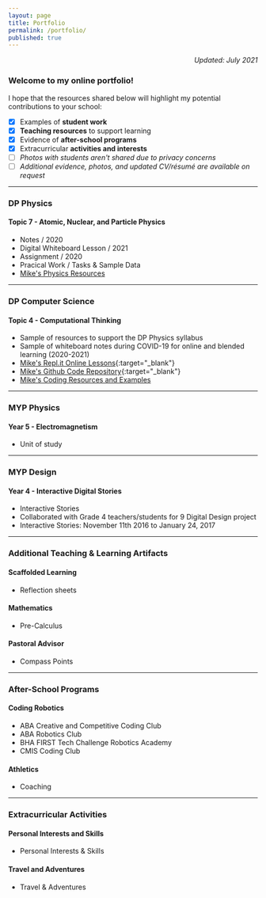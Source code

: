 ```yaml
---
layout: page
title: Portfolio
permalink: /portfolio/
published: true
---
```

<p align='right'><i>Updated: July 2021</i></p>

### Welcome to my online portfolio!
I hope that the resources shared below will highlight my potential contributions to your school:
- [x] Examples of **student work**  
- [x] **Teaching resources** to support learning
- [x] Evidence of **after-school programs**
- [x] Extracurricular **activities and interests** 
- [ ] *Photos with students aren't shared due to privacy concerns*  
- [ ] *Additional evidence, photos, and updated CV/résumé are available on request*  

---

### DP Physics
#### Topic 7 - Atomic, Nuclear, and Particle Physics
- Notes / 2020
- Digital Whiteboard Lesson / 2021
- Assignment / 2020
- Pracical Work / Tasks & Sample Data
- [Mike's Physics Resources](https://mvpoirier.github.io/coding/)

---

### DP Computer Science
#### Topic 4 - Computational Thinking
- Sample of resources to support the DP Physics syllabus
- Sample of whiteboard notes during COVID-19 for online and blended learning (2020-2021)
- [Mike's Repl.it Online Lessons](https://repl.it/@mpoirier){:target="_blank"}
- [Mike's Github Code Repository](https://github.com/mvpoirier){:target="_blank"}
- [Mike's Coding Resources and Examples](https://mvpoirier.github.io/coding/)

---

### MYP Physics
#### Year 5 - Electromagnetism
- Unit of study

---

### MYP Design
#### Year 4 - Interactive Digital Stories
- Interactive Stories
- Collaborated with Grade 4 teachers/students for 9 Digital Design project
- Interactive Stories: November 11th 2016 to January 24, 2017

---

### Additional Teaching & Learning Artifacts  
#### Scaffolded Learning  
- Reflection sheets  
  
#### Mathematics
- Pre-Calculus  
  
#### Pastoral Advisor
- Compass Points

---

### After-School Programs

#### Coding Robotics
- ABA Creative and Competitive Coding Club
- ABA Robotics Club
- BHA FIRST Tech Challenge Robotics Academy  
- CMIS Coding Club  

#### Athletics
- Coaching

---

### Extracurricular Activities
#### Personal Interests and Skills
- Personal Interests & Skills  
#### Travel and Adventures
- Travel & Adventures